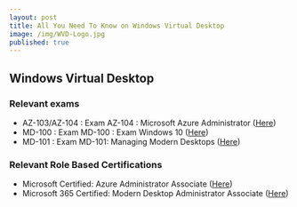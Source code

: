 ```yaml
---
layout: post
title: All You Need To Know on Windows Virtual Desktop
image: /img/WVD-Logo.jpg
published: true
---
```

## Windows Virtual Desktop

###  Relevant exams

- AZ-103/AZ-104 : Exam AZ-104 : Microsoft Azure Administrator ([Here](https://docs.microsoft.com/en-us/learn/certifications/exams/AZ-104))  
- MD-100 : Exam MD-100 : Exam Windows 10 ([Here](https://docs.microsoft.com/en-us/learn/certifications/exams/md-100))  
- MD-101 : Exam MD-101: Managing Modern Desktops ([Here](https://docs.microsoft.com/en-us/learn/certifications/exams/md-101))


### Relevant Role Based Certifications

- Microsoft Certified: Azure Administrator Associate ([Here](https://docs.microsoft.com/en-us/learn/certifications/azure-administrator))
- Microsoft 365 Certified: Modern Desktop Administrator Associate ([Here](https://docs.microsoft.com/en-us/learn/certifications/m365-modern-desktop))

